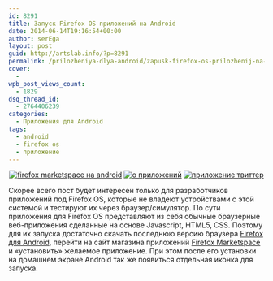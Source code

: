 ```yaml
---
id: 8291
title: Запуск Firefox OS приложений на Android
date: 2014-06-14T19:16:54+00:00
author: serEga
layout: post
guid: http://artslab.info/?p=8291
permalink: /prilozheniya-dlya-android/zapusk-firefox-os-prilozhenij-na-android/
cover:
  -
wpb_post_views_count:
  - 1829
dsq_thread_id:
  - 2764406239
categories:
  - Приложения для Android
tags:
  - android
  - firefox os
  - приложение
---
```

<center>
  <a href="http://googledrive.com/host/0B9lHVSSSdxdxd0hjdUdmRzY3Tjg/firefox-os-apps-na-android.png"><img src="http://googledrive.com/host/0B9lHVSSSdxdxd0hjdUdmRzY3Tjg/firefox-os-apps-na-android-168x300.png" alt="firefox marketspace на android" class="size-medium wp-image-8293" /></a> <a href="http://googledrive.com/host/0B9lHVSSSdxdxd0hjdUdmRzY3Tjg/ustanovka-rpilozheniya-firefox-os.png"><img src="http://googledrive.com/host/0B9lHVSSSdxdxd0hjdUdmRzY3Tjg/ustanovka-rpilozheniya-firefox-os-168x300.png" alt="о приложений" class="size-medium wp-image-8292" srcset="http://googledrive.com/host/0B9lHVSSSdxdxd0hjdUdmRzY3Tjg/ustanovka-rpilozheniya-firefox-os-168x300.png 168w, http://googledrive.com/host/0B9lHVSSSdxdxd0hjdUdmRzY3Tjg/ustanovka-rpilozheniya-firefox-os.png 429w" sizes="(max-width: 168px) 100vw, 168px" /></a> <a href="http://googledrive.com/host/0B9lHVSSSdxdxd0hjdUdmRzY3Tjg/twitter-app-firefox-os.png"><img src="http://googledrive.com/host/0B9lHVSSSdxdxd0hjdUdmRzY3Tjg/twitter-app-firefox-os-168x300.png" alt="приложение твиттер" class="size-medium wp-image-8294" srcset="http://googledrive.com/host/0B9lHVSSSdxdxd0hjdUdmRzY3Tjg/twitter-app-firefox-os-168x300.png 168w, http://googledrive.com/host/0B9lHVSSSdxdxd0hjdUdmRzY3Tjg/twitter-app-firefox-os.png 429w" sizes="(max-width: 168px) 100vw, 168px" /></a>
</center>

Скорее всего пост будет интересен только для разработчиков приложений под Firefox OS, которые не владеют устройствами с этой системой и тестируют их через браузер/симулятор. По сути приложения для Firefox OS представляют из себя обычные браузерные веб-приложения сделанные на основе Javascript, HTML5, CSS. Поэтому для их запуска достаточно скачать последнюю версию браузера [Firefox для Android](https://play.google.com/store/apps/details?id=org.mozilla.firefox), перейти на сайт магазина приложений [Firefox Marketspace](marketplace.firefox.com) и «установить» желаемое приложение. При этом после его установки на домашнем экране Android так же появиться отдельная иконка для запуска.